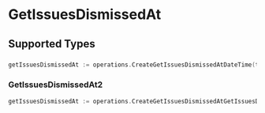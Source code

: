# GetIssuesDismissedAt


## Supported Types

### 

```go
getIssuesDismissedAt := operations.CreateGetIssuesDismissedAtDateTime(time.Time{/* values here */})
```

### GetIssuesDismissedAt2

```go
getIssuesDismissedAt := operations.CreateGetIssuesDismissedAtGetIssuesDismissedAt2(operations.GetIssuesDismissedAt2{/* values here */})
```

